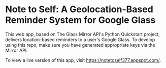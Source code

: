 Note to Self: A Geolocation-Based Reminder System for Google Glass
========================

This web app, based on The Glass Mirror API's Python Quickstart project, delivers location-based reminders to a user's Google Glass. To develop using this repo, make sure you have generated appropriate keys via the Mirror API.

To view a live version of this app, visit https://notetoself377.appspot.com/.
